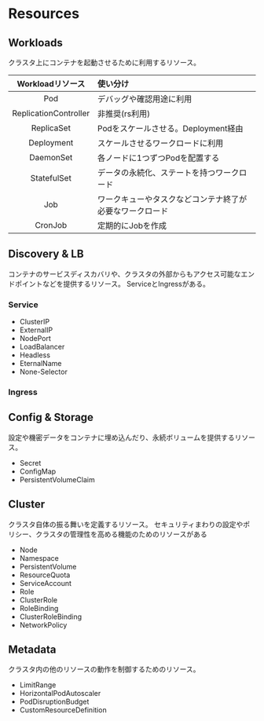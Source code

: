 # Resources
## Workloads
クラスタ上にコンテナを起動させるために利用するリソース。

|Workloadリソース|使い分け|
|:---:|:---|
|Pod|デバッグや確認用途に利用|
|ReplicationController|非推奨(rs利用)|
|ReplicaSet|Podをスケールさせる。Deployment経由|
|Deployment|スケールさせるワークロードに利用|
|DaemonSet|各ノードに1つずつPodを配置する|
|StatefulSet|データの永続化、ステートを持つワークロード|
|Job|ワークキューやタスクなどコンテナ終了が必要なワークロード|
|CronJob|定期的にJobを作成|


## Discovery & LB
コンテナのサービスディスカバリや、クラスタの外部からもアクセス可能なエンドポイントなどを提供するリソース。
ServiceとIngressがある。
### Service
* ClusterIP
* ExternalIP
* NodePort
* LoadBalancer
* Headless
* EternalName
* None-Selector
### Ingress

## Config & Storage
設定や機密データをコンテナに埋め込んだり、永続ボリュームを提供するリソース。
* Secret
* ConfigMap
* PersistentVolumeClaim

## Cluster
クラスタ自体の振る舞いを定義するリソース。
セキュリティまわりの設定やポリシー、クラスタの管理性を高める機能のためのリソースがある
* Node
* Namespace
* PersistentVolume
* ResourceQuota
* ServiceAccount
* Role
* ClusterRole
* RoleBinding
* ClusterRoleBinding
* NetworkPolicy

## Metadata
クラスタ内の他のリソースの動作を制御するためのリソース。
* LimitRange
* HorizontalPodAutoscaler
* PodDisruptionBudget
* CustomResourceDefinition
